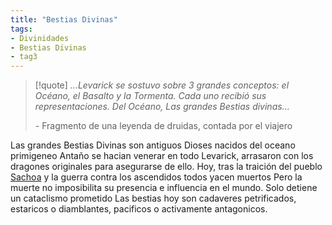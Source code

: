 ```yaml
---
title: "Bestias Divinas"
tags:
- Divinidades
- Bestias Divinas
- tag3
---
```

>[!quote]
> _...Levarick se sostuvo sobre 3 grandes conceptos: el Océano, el Basalto y la Tormenta. Cada uno recibió sus representaciones. Del Océano, Las grandes Bestias divinas..._
> 
> \- Fragmento de una leyenda de druidas, contada por el viajero

Las grandes Bestias Divinas son antiguos Dioses nacidos del oceano primigeneo Antaño se hacian venerar en todo Levarick, arrasaron con los dragones originales para asegurarse de ello. Hoy, tras la traición del pueblo [Sachoa](https://www.legendkeeper.com/app/ckvil5g57t6310808rct5ktxd/ckzoda46z000c036cmy5mn90w/) y la guerra contra los ascendidos todos yacen muertos Pero la muerte no imposibilita su presencia e influencia en el mundo. Solo detiene un cataclismo prometido Las bestias hoy son cadaveres petrificados, estaricos o diamblantes, pacificos o activamente antagonicos.